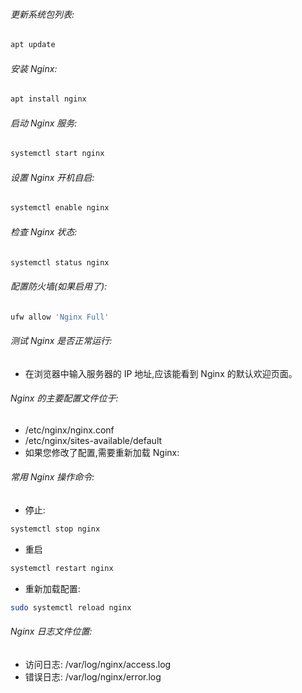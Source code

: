 ###### 更新系统包列表:

```bash
apt update
```

###### 安装 Nginx:

```bash
apt install nginx
```

###### 启动 Nginx 服务:

```bash
systemctl start nginx
```

###### 设置 Nginx 开机自启:

```bash
systemctl enable nginx
```

###### 检查 Nginx 状态:

```bash
systemctl status nginx
```

###### 配置防火墙(如果启用了):

```bash
ufw allow 'Nginx Full'
```

###### 测试 Nginx 是否正常运行:

-   在浏览器中输入服务器的 IP 地址,应该能看到 Nginx 的默认欢迎页面。

###### Nginx 的主要配置文件位于:

-   /etc/nginx/nginx.conf
-   /etc/nginx/sites-available/default
-   如果您修改了配置,需要重新加载 Nginx:

###### 常用 Nginx 操作命令:

-   停止:

```bash
systemctl stop nginx
```

-   重启

```bash
systemctl restart nginx
```

-   重新加载配置:

```bash
sudo systemctl reload nginx
```

###### Nginx 日志文件位置:

-   访问日志: /var/log/nginx/access.log
-   错误日志: /var/log/nginx/error.log
